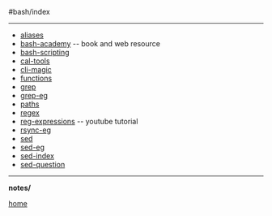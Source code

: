 

#bash/index



_____


  * [aliases](/home/pi/Documents/bash-aliases.md)
  * [bash-academy](/home/pi/Documents/bash-academy.md) -- book and web resource
  * [bash-scripting](/home/pi/Documents/bash-scripting-cheat.md)
  * [cal-tools](/home/pi/Documents/cal-tools.md)
  * [cli-magic](/home/pi/Documents/cli-magic.md)
  * [functions](/home/pi/Documents/bash-functions.md)
  * [grep](/home/pi/Documents/grep.md)
  * [grep-eg](/home/pi/Documents/grep-eg.md)
  * [paths](/home/pi/Documents/bash-path.md)
  * [regex](/home/pi/Documents/regex.md)
  * [reg-expressions](/home/pi/Documents/bash-reg-expressions.md) -- youtube tutorial
  * [rsync-eg](/home/pi/Documents/rsync-eg.md)
  * [sed](/home/pi/Documents/sed.md)
  * [sed-eg](/home/pi/Documents/sed-eg.md)
  * [sed-index](/home/pi/Documents/sed-index.md)
  * [sed-question](/home/pi/Documents/sed-question.md)



___

**notes/**








[home](/home/pi/Documents/home.md) 
